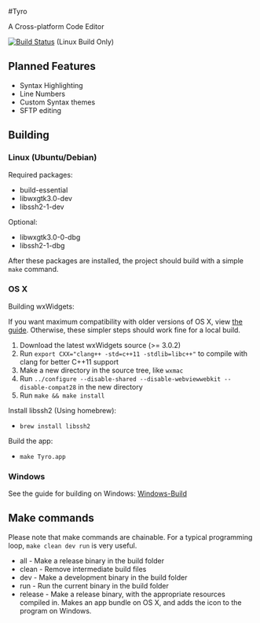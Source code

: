 #Tyro

A Cross-platform Code Editor

[![Build Status](https://travis-ci.org/timw4mail/Tyro.svg?branch=master)](https://travis-ci.org/timw4mail/Tyro) (Linux Build Only)

## Planned Features

* Syntax Highlighting
* Line Numbers
* Custom Syntax themes
* SFTP editing

## Building

### Linux (Ubuntu/Debian)
Required packages:

* build-essential
* libwxgtk3.0-dev
* libssh2-1-dev

Optional:

* libwxgtk3.0-0-dbg
* libssh2-1-dbg


After these packages are installed, the project should build with a simple `make` command.

### OS X
Building wxWidgets:

If you want maximum compatibility with older versions of OS X, 
view [the guide](./Mac-compatibility-build.md). Otherwise, these simpler 
steps should work fine for a local build.

1. Download the latest wxWidgets source (>= 3.0.2)
2. Run `export CXX="clang++ -std=c++11 -stdlib=libc++"` to compile with clang for better C++11 support
3. Make a new directory in the source tree, like `wxmac`
4. Run `../configure --disable-shared --disable-webviewwebkit --disable-compat28` in the new directory
5. Run `make && make install`

Install libssh2 (Using homebrew):

* `brew install libssh2`

Build the app:

* `make Tyro.app`

### Windows

See the guide for building on Windows: [Windows-Build](./Windows-Build.md)

## Make commands
Please note that make commands are chainable. For a typical programming loop, `make clean dev run` is very useful.

* all - Make a release binary in the build folder
* clean - Remove intermediate build files
* dev - Make a development binary in the build folder
* run - Run the current binary in the build folder
* release - Make a release binary, with the appropriate resources compiled in. Makes an app bundle on OS X, and adds the icon to the program on Windows.



 
